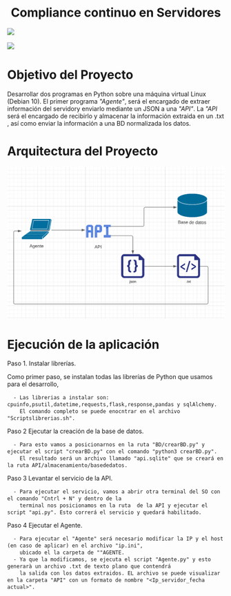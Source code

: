 <h1 align="center"> Compliance continuo en Servidores </h1>
   <p align="left">
   <img src="https://img.shields.io/badge/CHALLENGE TECNICO-green">
   </p>
      <p align="left">
   <img src="https://img.shields.io/badge/PYTHON-blue">
   </p>
   
   <h1 align="left"> Objetivo del Proyecto </h1>
   
   Desarrollar dos programas en Python sobre una máquina virtual Linux (Debian 10). El primer programa *"Agente"*, será el encargado de extraer información    del servidory enviarlo mediante un JSON a una *"API"*. 
   La *"API* será el encargado de recibirlo y almacenar la información extraida en un .txt , así como enviar la información a una BD normalizada los datos.
   
   <h1 align="left"> Arquitectura del Proyecto </h1>
   
   ![Image text](https://github.com/JoshuaMoralesS/Challenge-T-cnico-/blob/main/Diagrama%20proyecto.png)
   
   <h1 align="left" > Ejecución de la aplicación </h1>
   
   Paso 1. Instalar librerías.
   
   Como primer paso, se instalan todas las librerías de Python que usamos para el desarrollo, 
   
      - Las librerias a instalar son: cpuinfo,psutil,datetime,requests,flask,response,pandas y sqlAlchemy. 
        El comando completo se puede enocntrar en el archivo "Scriptslibrerias.sh".
         
   Paso 2 Ejecutar la creación de la base de datos.
   
      - Para esto vamos a posicionarnos en la ruta "BD/crearBD.py" y ejecutar el script "crearBD.py" con el comando "python3 crearBD.py".
        El resultado será un archivo llamado "api.sqlite" que se creará en la ruta API/almacenamiento/basededatos.
         
   Paso 3 Levantar el servicio de la API.
    
      - Para ejecutar el servicio, vamos a abrir otra terminal del SO con el comando "Cntrl + N" y dentro de la 
        terminal nos posicionamos en la ruta  de la API y ejecutar el script "api.py". Esto correrá el servicio y quedará habilitado.
       
   Paso 4 Ejecutar el Agente.
       
      - Para ejecutar el "Agente" será necesario modificar la IP y el host (en caso de aplicar) en el archivo "ip.ini",
        ubicado el la carpeta de ""AGENTE.
      - Ya que la modificamos, se ejecuta el script "Agente.py" y esto generarà un archivo .txt de texto plano que contendrá
        la salida con los datos extraidos. EL archivo se puede visualizar en la carpeta "API" con un formato de nombre "<Ip_servidor_fecha actual>".
   

